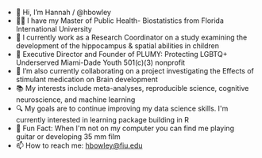 - 👋 Hi, I’m Hannah / @hbowley
- 👩‍🎓 I have my Master of Public Health- Biostatistics from Florida International University 
- 🧩 I currently work as a Research Coordinator on a study examining the development of the hippocampus & spatial abilities in children
- 🌈 Executive Director and Founder of PLUMY: Protecting LGBTQ+ Underserved Miami-Dade Youth 501(c)(3) nonprofit
- 💊 I’m also currently collaborating on a project investigating the Effects of stimulant medication on Brain development
- 📚 My interests include meta-analyses, reproducible science, cognitive neuroscience, and machine learning
- 🔍 My goals are to continue improving my data science skills. I'm currently interested in learning package building in R
- 🎸 Fun Fact: When I'm not on my computer you can find me playing guitar or developing 35 mm film
- 📫 How to reach me: hbowley@fiu.edu

<!---
hbowley/hbowley is a ✨ special ✨ repository because its `README.md` (this file) appears on your GitHub profile.
You can click the Preview link to take a look at your changes.
--->
